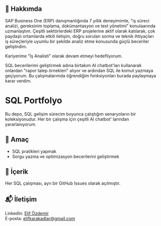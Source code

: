 ## 🎯 Hakkımda

SAP Business One (ERP) danışmanlığında 7 yıllık deneyimimle, "iş süreci analizi, gereksinim toplama, dokümantasyon ve test yönetimi" konulaarında uzmanlaştım. Çeşitli sektörlerdeki ERP projelerine aktif olarak katılarak, çok paydaşlı ortamlarda etkili iletişim, doğru soruları sorma ve teknik ihtiyaçları iş süreçleriyle uyumlu bir şekilde analiz etme konusunda güçlü beceriler geliştirdim.

Kariyerime "İş Analisti" olarak devam etmeyi hedefliyorum.

SQL becerilerimi geliştirmek adına birtakım AI chatbot'ları kullanarak onlardan "rapor talep örnekleri" alıyor ve ardından SQL ile komut yazmaya geçiyorum. Bu çalışmalarımda öğrendiğim fonksiyonları burada paylaşmaya karar verdim.
# SQL Portfolyo

Bu depo, SQL gelişim sürecim boyunca çalıştığım senaryoların bir koleksiyonudur. Her bir çalışma için çeşitli AI chatbot' larından yararlanıyorum.

## 🎯 Amaç

- SQL pratikleri yapmak
- Sorgu yazma ve optimizasyon becerilerini geliştirmek

## 📂 İçerik

Her SQL çalışması, ayrı bir GitHub Issues olarak açılmıştır.


## 📬 İletişim

LinkedIn: [Elif Özdemir](https://www.linkedin.com/in/elifkarakadlar)  
E-posta: elifkarakadlar@gmail.com

